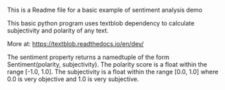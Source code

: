 This is a Readme file for a basic example of sentiment analysis demo


This basic python program uses textblob dependency to calculate subjectivity and polarity of any text.

More at: https://textblob.readthedocs.io/en/dev/

The sentiment property returns a namedtuple of the form Sentiment(polarity, subjectivity). The polarity score is a float within the range [-1.0, 1.0]. The subjectivity is a float within the range [0.0, 1.0] where 0.0 is very objective and 1.0 is very subjective.